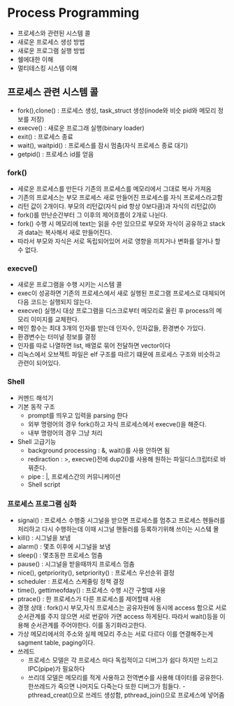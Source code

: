 # Process Programming
- 프로세스와 관련된 시스템 콜 
- 새로운 프로세스 생성 방법
- 새로운 프로그램 실행 방법
- 쉘에대한 이해
- 멀티테스킹 시스템 이해

## 프로세스 관련 시스템 콜
- fork(),clone() : 프로세스 생성, task_struct 생성(inode와 비슷 pid와 메모리 정보를 저장)
- execve() : 새로운 프로그래 실행(binary loader)
- exit() :  프로세스 종료
- wait(), waitpid() : 프로세스를 잠시 멈춤(자식 프로세스 종료 대기)
- getpid() : 프로세스 id를 얻음

### fork()
- 세로운 프로세스를 만든다 기존의 프로세스를 메모리에서 그대로 복사 가져옴
- 기존의 프로세스는 부모 프로세스 새로 만들어진 프로세스를 자식 프로세스라고함
- 리턴 값이 2개이다. 부모의 리턴값(자식 pid 항상 0보다큼)과 자식의 리턴값(0)
- fork()를 만난순간부터 그 이후의 제어흐름이 2개로 나뉜다.
- fork() 수행 시 메모리에 text는 읽을 수만 있으므로 부모와 자식이 공유하고 stack과 data는 복사해서 새로 만들어진다.
- 따라서 부모와 자식은 서로 독립되어있어 서로 영향을 끼치거나 변화를 알거나 할 수 없다.

### execve()
- 새로운 프로그램을 수행 시키는 시스템 콜
- exec이 성공하면 기존의 프로세스에서 새로 실행된 프로그램 프로세스로 대체되어 다음 코드는 실행되지 않는다.
- execve() 실행시 대상 프로그램을 디스크로부터 메모리로 올린 후 process의 메모리 이미지를 교체한다.
- 메인 함수는 최대 3개의 인자를 받는데 인자수, 인자값들, 환경변수 가있다.
- 환경변수는 터미널 정보를 결정
- 인자를 따로 나열하면 list, 배열로 묶어 전달하면 vector이다
- 리눅스에서 오브젝트 파일은 elf 구조를 따르기 떄문에 프로세스 구조와 비슷하고 관련이 되어있다.

### Shell
- 커멘드 해석기
- 기본 동작 구조 
  - prompt를 띄우고 입력을 parsing 한다
  - 외부 명령어의 경우 fork()하고 자식 프로세스에서 execve()을 해준다.
  - 내부 명령어의 경우 그냥 처리
- Shell 고급기능
  - background processing : &, wait()를 사용 안하면 됨
  - rediraction : >, execve()전에 dup2()를 사용해 원하는 파일디스크립터로 바꿔준다.
  - pipe : |, 프로세스간의 커뮤니케이션
  - Shell script

### 프로세스 프로그램 심화
- signal() : 프로세스 수행중 시그널을 받으면 프로세스를 멈추고 프로세스 헨들러를 처리하고 다시 수행하는데 이때 시그널 핸들러를 등록하기위해 쓰이는 시스텤 몰
- kill() : 시그널을 보냄
- alarm() : 몇초 이후에 시그널을 보냄
- sleep() : 몇초동한 프로세스 멈춤
- pause() : 시그널을 받을때까지 프로세스 멈춤
- nice(), getpriority(), setpriority() : 프로세스 우선순위 결정
- scheduler : 프로세스 스케줄링 정책 결정
- time(), gettimeofday() : 프로세스 수행 시간 구할떄 사용
- ptrace() : 한 프로세스가 다른 프로세스를 제어할때 사용
- 경쟁 상태 : fork()시 부모,자식 프로세스는 공유자원에 동시에 access 함으로 서로 순서관계를 주지 않으면 서로 번갈아 가면 access 하게된다. 따라서 wait()등을 이용해 순서관계를 주어야한다. 이를 동기화라고한다.
- 가상 메모리에서의 주소와 실제 메모리 주소는 서로 다르다 이를 연결해주는게 sagment table, paging이다.
- 쓰레드
  - 프로세스 모델은 각 프로세스 마다 독립적이고 디버그가 쉽다 하지만 느리고 IPC(pipe)가 필요하다
  - 쓰리데 모델은 메모리를 적게 사용하고 전역변수를 사용해 데이터를 공유한다. 한쓰레드가 죽으면 나머지도 다죽는다 또한 디버그가 힘들다.
  -pthread_creat()으로 쓰레드 생성함, pthread_join()으로 프로세스에 넣어줌
